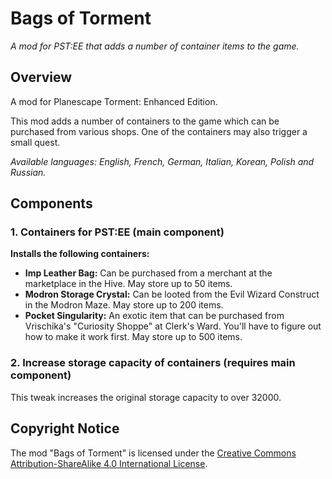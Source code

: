 # Bags of Torment
*A mod for PST:EE that adds a number of container items to the game.*

## Overview

A mod for Planescape Torment: Enhanced Edition.

This mod adds a number of containers to the game which can be purchased from various shops. One of the containers may also trigger a small quest.

*Available languages: English, French, German, Italian, Korean, Polish and Russian.*

## Components

### 1. Containers for PST:EE (main component)

**Installs the following containers:**
- **Imp Leather Bag:** Can be purchased from a merchant at the marketplace in the Hive. May store up to 50 items.
- **Modron Storage Crystal:** Can be looted from the Evil Wizard Construct in the Modron Maze. May store up to 200 items.
- **Pocket Singularity:** An exotic item that can be purchased from Vrischika's "Curiosity Shoppe" at Clerk's Ward. You'll have to figure out how to make it work first. May store up to 500 items.

### 2. Increase storage capacity of containers (requires main component)

This tweak increases the original storage capacity to over 32000.

## Copyright Notice

The mod "Bags of Torment" is licensed under the [Creative Commons Attribution-ShareAlike 4.0 International License](http://creativecommons.org/licenses/by-sa/4.0/).
